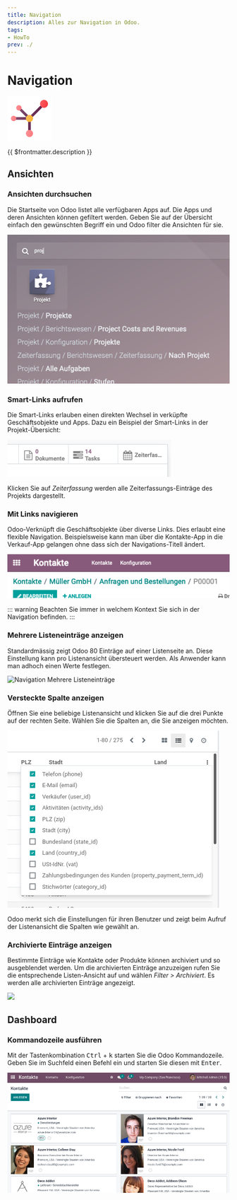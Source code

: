 ```yaml
---
title: Navigation
description: Alles zur Navigation in Odoo.
tags:
- HowTo
prev: ./
---
```

# Navigation
![icons_odoo_website_partner](attachments/icons_odoo_website_partner.png)

{{ $frontmatter.description }}

## Ansichten

### Ansichten durchsuchen

Die Startseite von Odoo listet alle verfügbaren Apps auf. Die Apps und deren Ansichten können gefiltert werden. Geben Sie auf der Übersicht einfach den gewünschten Begriff ein und Odoo filter die Ansichten für sie.

![](attachments/Navigation%20Suche.png)

### Smart-Links aufrufen

Die Smart-Links erlauben einen direkten Wechsel in verküpfte Geschäftsobjekte und Apps. Dazu ein Beispiel der Smart-Links in der Projekt-Übersicht:

![](attachments/Navigation%20Smart-Links.png)

Klicken Sie auf *Zeiterfassung* werden alle Zeiterfassungs-Einträge des Projekts dargestellt.

### Mit Links navigieren

Odoo-Verknüpft die Geschäftsobjekte über diverse Links. Dies erlaubt eine flexible Navigation. Beispielsweise kann man über die Kontakte-App in die Verkauf-App gelangen ohne dass sich der Navigations-Titell ändert.

![](attachments/Navigation%20Pfad.png)

::: warning
Beachten Sie immer in welchem Kontext Sie sich in der Navigation befinden.
:::

### Mehrere Listeneinträge anzeigen

Standardmässig zeigt Odoo 80 Einträge auf einer Listenseite an. Diese Einstellung kann pro Listenansicht übersteuert werden. Als Anwender kann man adhoch einen Werte festlegen.

![Navigation Mehrere Listeneinträge](attachments/Navigation%20Mehrere%20Listeneinträge.gif)

### Versteckte Spalte anzeigen

Öffnen Sie eine beliebige Listenansicht und klicken Sie auf die drei Punkte auf der rechten Seite. Wählen Sie die Spalten an, die Sie anzeigen möchten.

![](attachments/Navigation%20Versteckte%20Spalten.png)

Odoo merkt sich die Einstellungen für ihren Benutzer und zeigt beim Aufruf der Listenansicht die Spalten wie gewählt an.

### Archivierte Einträge anzeigen

Bestimmte Einträge wie Kontakte oder Produkte können archiviert und so ausgeblendet werden. Um die archivierten Einträge anzuzeigen rufen Sie die entsprechende Listen-Ansicht auf und wählen *Filter > Archiviert*. Es werden alle archivierten Einträge angezeigt.

![](attachments/Navigation%20Archivierte%20Einträge.png)

## Dashboard

### Kommandozeile ausführen

Mit der Tastenkombination <kbd>Ctrl</kbd> + <kbd>k</kbd> starten Sie die Odoo Kommandozeile. Geben Sie im Suchfeld einen Befehl ein und starten Sie diesen mit <kbd>Enter</kbd>.

![Navigation Kommandozeile](attachments/Navigation%20Kommandozeile.gif)